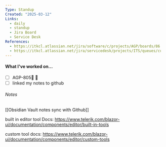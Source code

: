 ```yaml
---
Type: Standup
Created: "2025-03-12"
Links:
  - daily
  - standup
  - Jira Board
  - Service Desk
References:
  - https://itkcl.atlassian.net/jira/software/c/projects/AGP/boards/86
  - https://itkcl.atlassian.net/jira/servicedesk/projects/ITS/queues/custom/220
---
```

#### What I've worked on...
- [ ] AGP-805🔽 🏁 
- [ ] linked my notes to github

###### Notes
[[Obsidian Vault notes sync with Github]]

built in editor tool Docs: https://www.telerik.com/blazor-ui/documentation/components/editor/built-in-tools

custom tool docs: https://www.telerik.com/blazor-ui/documentation/components/editor/custom-tools